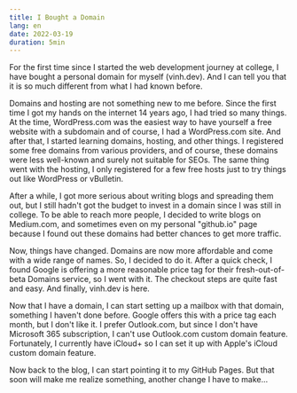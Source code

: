 ```yaml
---
title: I Bought a Domain
lang: en
date: 2022-03-19
duration: 5min
---
```


For the first time since I started the web development journey at college, I have bought a personal domain for myself (vinh.dev). And I can tell you that it is so much different from what I had known before.

Domains and hosting are not something new to me before. Since the first time I got my hands on the internet 14 years ago, I had tried so many things. At the time, WordPress.com was the easiest way to have yourself a free website with a subdomain and of course, I had a WordPress.com site. And after that, I started learning domains, hosting, and other things. I registered some free domains from various providers, and of course, these domains were less well-known and surely not suitable for SEOs. The same thing went with the hosting, I only registered for a few free hosts just to try things out like WordPress or vBulletin.

After a while, I got more serious about writing blogs and spreading them out, but I still hadn't got the budget to invest in a domain since I was still in college. To be able to reach more people, I decided to write blogs on Medium.com, and sometimes even on my personal "github.io" page because I found out these domains had better chances to get more traffic.

Now, things have changed. Domains are now more affordable and come with a wide range of names. So, I decided to do it. After a quick check, I found Google is offering a more reasonable price tag for their fresh-out-of-beta Domains service, so I went with it. The checkout steps are quite fast and easy. And finally, vinh.dev is here.

Now that I have a domain, I can start setting up a mailbox with that domain, something I haven't done before. Google offers this with a price tag each month, but I don't like it. I prefer Outlook.com, but since I don't have Microsoft 365 subscription, I can't use Outlook.com custom domain feature. Fortunately, I currently have iCloud+ so I can set it up with Apple's iCloud custom domain feature.

Now back to the blog, I can start pointing it to my GitHub Pages. But that soon will make me realize something, another change I have to make...
